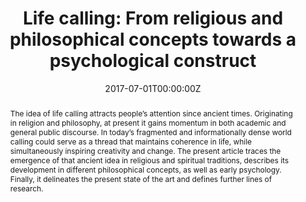 ---
title: "Life calling: From religious and philosophical concepts towards a psychological construct"

# Authors
# If you created a profile for a user (e.g. the default `admin` user), write the username (folder name) here 
# and it will be replaced with their full name and linked to their profile.
authors:
- admin

date: "2017-07-01T00:00:00Z"
doi: ""

# Schedule page publish date (NOT publication's date).
publishDate: "2017-01-01T00:00:00Z"

# Publication type.
# Legend: 0 = Uncategorized; 1 = Conference paper; 2 = Journal article;
# 3 = Preprint / Working Paper; 4 = Report; 5 = Book; 6 = Book section;
# 7 = Thesis; 8 = Patent
publication_types: ["2"]

# Publication name and optional abbreviated publication name.
publication: Chelovek
publication_short: Chelovek

abstract: The idea of life calling attracts people’s attention since ancient times. Originating in religion and philosophy, at present it gains momentum in both academic and general public discourse. In today’s fragmented and informationally dense world calling could serve as a thread that maintains coherence in life, while simultaneously inspiring creativity and change. The present article traces the emergence of that ancient idea in religious and spiritual traditions, describes its development in different philosophical concepts, as well as early psychology. Finally, it delineates the present state of the art and defines further lines of research.

tags: []

# Display this page in the Featured widget?
featured: false

# Custom links (uncomment lines below)
links:
- name: Journal website
  url: https://chelovek.iph.ras.ru/article/view/2317

url_pdf: ''
url_code: ''
url_dataset: ''
url_poster: ''
url_project: ''
url_slides: ''
url_source: ''
url_video: ''

# Associated Projects (optional).
#   Associate this publication with one or more of your projects.
#   Simply enter your project's folder or file name without extension.
#   E.g. `internal-project` references `content/project/internal-project/index.md`.
#   Otherwise, set `projects: []`.
projects:
- career_calling

# Slides (optional).
#   Associate this publication with Markdown slides.
#   Simply enter your slide deck's filename without extension.
#   E.g. `slides: "example"` references `content/slides/example/index.md`.
#   Otherwise, set `slides: ""`.
slides: ""
---